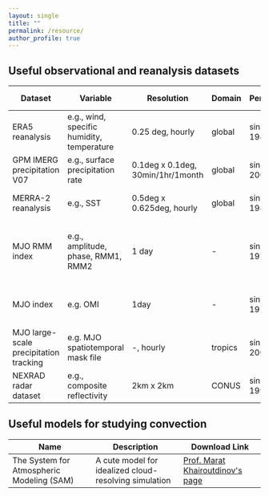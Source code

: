 ```yaml
---
layout: single
title: ""
permalink: /resource/
author_profile: true
---
```


## Useful observational and reanalysis datasets

|   Dataset    |   Variable    | Resolution | Domain | Period |  Download Link  |
|--------------|---------------|------------|--------|--------|--------|
| ERA5 reanalysis   | e.g., wind, specific humidity, temperature | 0.25 deg, hourly          | global | since 1940 | [ECMWF download page](https://cds.climate.copernicus.eu/cdsapp#!/search?type=dataset&text=ERA5) |
| GPM IMERG precipitation V07| e.g., surface precipitation rate  | 0.1deg x 0.1deg, 30min/1hr/1month  | global | since 2000 | [NASA download page](https://disc.gsfc.nasa.gov/datasets/GPM_3IMERGHH_07/summary?keywords=GPM%20IMERG) |
| MERRA-2 reanalysis| e.g., SST                                  | 0.5deg x 0.625deg, hourly | global | since 1980 | [NASA download page](https://daac.gsfc.nasa.gov/datasets/M2T1NXOCN_5.12.4/summary)              |
| MJO RMM index  | e.g., amplitude, phase, RMM1, RMM2            | 1 day                     | -      | since 1974 | [Columbia U. IRI data library](https://iridl.ldeo.columbia.edu/SOURCES/.BoM/.MJO/.RMM/index.html?Set-Language=en) or [Australian Bureau of Meteorology](http://www.bom.gov.au/climate/mjo/)|
| MJO index  | e.g. OMI                                      | 1day                      | -      | since 1979 | [NOAA Physical Sciences Laboratory](https://psl.noaa.gov/mjo/mjoindex/)   |
|MJO large-scale precipitation tracking| e.g. MJO spatiotemporal mask file | -, hourly       | tropics | since 2000 | [UW website](https://orca.atmos.washington.edu/data/lpt/index.html#imerg)|
| NEXRAD radar dataset | e.g., composite reflectivity            | 2km x 2km                 | CONUS  | since 1992 | [NCEI download page](https://www.ncei.noaa.gov/access/metadata/landing-page/bin/iso?id=gov.noaa.ncdc:C00682) |

## Useful models for studying convection

|    Name      |   Description | Download Link  |
|--------------|---------------|----------------|
|   The System for Atmospheric Modeling (SAM) |    A cute model for idealized cloud-resolving simulation    | [Prof. Marat Khairoutdinov's page](http://rossby.msrc.sunysb.edu/~marat/SAM.html) |






